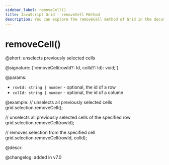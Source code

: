```yaml
---
sidebar_label: removeCell()
title: JavaScript Grid - removeCell Method 
description: You can explore the removeCell method of Grid in the documentation of the DHTMLX JavaScript UI library. Browse developer guides and API reference, try out code examples and live demos, and download a free 30-day evaluation version of DHTMLX Suite.
---
```


# removeCell()

@short: unselects previously selected cells

@signature: {'removeCell(rowId?: Id, colId?: Id): void;'}

@params:
- `rowId: string | number` - optional, the id of a row
- `colId: string | number` - optional, the id of a column

@example:
// unselects all previously selected cells
grid.selection.removeCell();

// unselects all previously selected cells of the specified row
grid.selection.removeCell(rowId);

// removes selection from the specified cell
grid.selection.removeCell(rowId, colId);

@descr:

@changelog:
added in v7.0

[comment]: # (@related: grid/usage_selection.md#removing-selection)

[comment]: # (@relatedapi: grid/api/selection/selection_enable_method.md grid/api/selection/selection_setcell_method.md)
